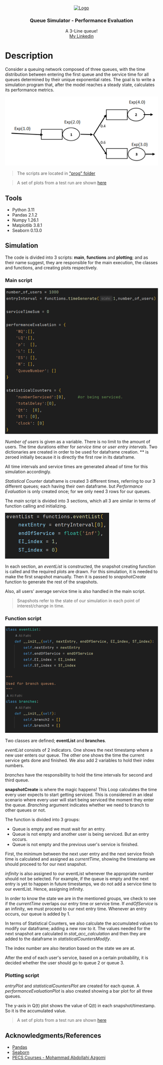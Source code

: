 <!-- PROJECT LOGO -->
<br />
<div align="center">
  <a href="">
    <img src="https://th.bing.com/th/id/OIG.d8H9v3WCQjiJhPwx0vFp?pid=ImgGn" alt="Logo" width="80" height="80">
  </a>

  <h3 align="center">Queue Simulator - Performance Evaluation</h3>

  <p align="center">
    A 3-Line queue!
    <br />
    <a href="linkedin.com/in/ali-fathi-vafegh-84bb0a274/">My Linkedin</a>
  </p>
</div>

# Description

Consider a queuing network composed of three queues, with the time distribution between entering the first queue and the service time for all queues determined by their unique exponential rates. The goal is to write a simulation program that, after the model reaches a steady state, calculates its performance metrics.

![Queue Figure](https://github.com/ShamsAli-fathi/Queue-Simulator-PerformanceEvaluation/blob/main/Queue%20Simulator%20-%20Performance%20Evaluation/src/QueueFigure.png)

> The scripts are located in ["prog" folder](https://github.com/ShamsAli-fathi/Queue-Simulator-PerformanceEvaluation/tree/main/Queue%20Simulator%20-%20Performance%20Evaluation/prog)

> A set of plots from a test run are shown [here](https://github.com/ShamsAli-fathi/Queue-Simulator-PerformanceEvaluation/tree/main/Queue%20Simulator%20-%20Performance%20Evaluation/src)

## Tools

- Python 3.11
- Pandas 2.1.2
- Numpy 1.26.1
- Matplotlib 3.8.1
- Seaborn 0.13.0

## Simulation

The code is divided into 3 scripts: **main**, **functions** and **plotting**; and as their name suggest, they are responsible for the main execution, the classes and functions, and creating plots respectively.

### Main script

![Main1](https://github.com/ShamsAli-fathi/Queue-Simulator-PerformanceEvaluation/blob/main/Queue%20Simulator%20-%20Performance%20Evaluation/src/Main1.png)

_Number of users_ is given as a variable. There is no limit to the amount of users. The time durations either for _service time_ or _user entry intervals_. Two dictionaries are created in order to be used for dataframe creation. \*\* is zeroed initially because it is directly the first row in its dataframe.

All time intervals and service times are generated ahead of time for this simulation accordingly.

_Statistical Counter_ dataframe is created 3 different times, referring to our 3 different queues; each having their own dataframe. but _Performance Evaluation_ is only created once; for we only need 3 rows for our queues.

The _main_ script is divided into 3 sections, which all 3 are similar in terms of function calling and initializing.

![Main2](https://github.com/ShamsAli-fathi/Queue-Simulator-PerformanceEvaluation/blob/main/Queue%20Simulator%20-%20Performance%20Evaluation/src/Main2.png)

In each section, an _eventList_ is constructed, the snapshot creating function is called and the required plots are drawn. For this simulation, it is needed to make the first snapshot manually. Then it is passed to _snapshotCreate_ function to generate the rest of the snapshots.

Also, all users' average service time is also handled in the main script.

> Snapshots refer to the state of our simulation in each point of interest/change in time.

### Function script

![Function1](https://github.com/ShamsAli-fathi/Queue-Simulator-PerformanceEvaluation/blob/main/Queue%20Simulator%20-%20Performance%20Evaluation/src/Function1.png)

Two classes are defined; **eventList** and **branches**.

_eventList_ consists of 2 indicators. One shows the next timestamp where a new user enters our queue. The other one shows the time the current service gets done and finished. We also add 2 variables to hold their index numbers.

_branches_ have the responsibility to hold the time intervals for second and third queue.

**snapshotCreate** is where the magic happens! This Loop calculates the time every user expects to start getting serviced. This is considered in an ideal scenario where every user will start being serviced the moment they enter the queue. _Branching_ argument indicates whether we need to branch to other queues or not.

The function is divided into 3 groups:

- Queue is empty and we must wait for an entry.
- Queue is not empty and another user is being serviced. But an entry occurs.
- Queue is not empty and the previous user's service is finished.

First, the minimum between the next user entry and the next service finish time is calculated and assigned as _currentTime_, showing the timestamp we should proceed to for our next snapshot.

_infinity_ is also assigned to our eventList whenever the appropriate number should not be selected. For example, if the queue is empty and the next entry is yet to happen in future timestamps, we do not add a service time to our eventList. Hence, assigning infinity.

In order to know the state we are in the mentioned groups, we check to see if the _currentTime_ overlaps our entry time or service time. If _endOfService_ is an infinity, we must proceed to our next entry time. Whenever an entry occurs, our queue is added by 1.

In terms of Statistical Counters, we also calculate the accumulated values to modify our dataframe; adding a new row to it. The values needed for the next snapshot are calculated in _stat_acc_calculation_ and then they are added to the dataframe in _statisticalCountersModify_.

The index number are also iteration based on the state we are at.

After the end of each user's service, based on a certain probability, it is decided whether the user should go to queue 2 or queue 3.

### Plotting script

_entryPlot_ and _statisticalCountersPlot_ are created for each queue. A _performanceEvaluationPlot_ is also created showing a bar plot for all three queues.

The y-axis in Q(t) plot shows the value of Q(t) in each snapshot/timestamp. So it is the accumulated value.

> A set of plots from a test run are shown [here](https://github.com/ShamsAli-fathi/Queue-Simulator-PerformanceEvaluation/tree/main/Queue%20Simulator%20-%20Performance%20Evaluation/src)

## Acknowledgments/References

- [Pandas](https://pandas.pydata.org)
- [Seaborn](https://seaborn.pydata.org)
- [PECS Courses - Mohammad Abdollahi Azgomi](http://webpages.iust.ac.ir/azgomi)
